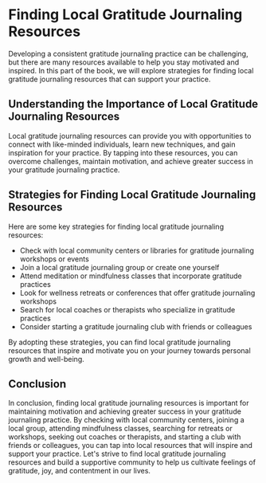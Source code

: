Finding Local Gratitude Journaling Resources
=================================================================================================

Developing a consistent gratitude journaling practice can be challenging, but there are many resources available to help you stay motivated and inspired. In this part of the book, we will explore strategies for finding local gratitude journaling resources that can support your practice.

Understanding the Importance of Local Gratitude Journaling Resources
--------------------------------------------------------------------

Local gratitude journaling resources can provide you with opportunities to connect with like-minded individuals, learn new techniques, and gain inspiration for your practice. By tapping into these resources, you can overcome challenges, maintain motivation, and achieve greater success in your gratitude journaling practice.

Strategies for Finding Local Gratitude Journaling Resources
-----------------------------------------------------------

Here are some key strategies for finding local gratitude journaling resources:

* Check with local community centers or libraries for gratitude journaling workshops or events
* Join a local gratitude journaling group or create one yourself
* Attend meditation or mindfulness classes that incorporate gratitude practices
* Look for wellness retreats or conferences that offer gratitude journaling workshops
* Search for local coaches or therapists who specialize in gratitude practices
* Consider starting a gratitude journaling club with friends or colleagues

By adopting these strategies, you can find local gratitude journaling resources that inspire and motivate you on your journey towards personal growth and well-being.

Conclusion
----------

In conclusion, finding local gratitude journaling resources is important for maintaining motivation and achieving greater success in your gratitude journaling practice. By checking with local community centers, joining a local group, attending mindfulness classes, searching for retreats or workshops, seeking out coaches or therapists, and starting a club with friends or colleagues, you can tap into local resources that will inspire and support your practice. Let's strive to find local gratitude journaling resources and build a supportive community to help us cultivate feelings of gratitude, joy, and contentment in our lives.

